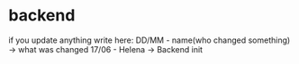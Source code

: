 # backend
if you update anything write here:
 DD/MM - name(who changed something) -> what was changed
17/06 - Helena -> Backend init
